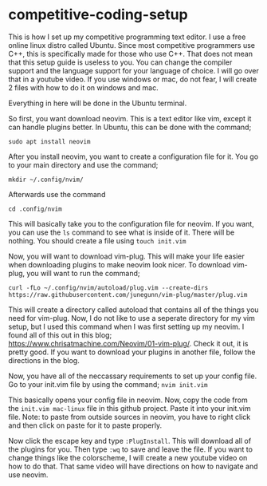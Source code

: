 # competitive-coding-setup
This is how I set up my competitive programming text editor. I use a free online linux distro called Ubuntu. Since most competitive programmers use C++, this is specifically made for those who use C++. That does not mean that this setup guide is useless to you. You can change the compiler support and the language support for your language of choice. I will go over that in a youtube video. If you use windows or mac, do not fear, I will create 2 files with how to do it on windows and mac. 

Everything in here will be done in the Ubuntu terminal.

So first, you want download neovim. This is a text editor like vim, except it can handle plugins better. In Ubuntu, this can be done with the command;

`sudo apt install neovim`

After you install neovim, you want to create a configuration file for it. You go to your main directory and use the command;

`mkdir ~/.config/nvim/`

Afterwards use the command 

`cd .config/nvim`

This will basically take you to the configuration file for neovim. If you want, you can use the `ls` command to see what is inside of it. There will be nothing. You should create a file using 
`touch init.vim`

Now, you will want to download vim-plug. This will make your life easier when downloading plugins to make neovim look nicer. To download vim-plug, you will want to run the command; 

`curl -fLo ~/.config/nvim/autoload/plug.vim --create-dirs https://raw.githubusercontent.com/junegunn/vim-plug/master/plug.vim`

This will create a directory called autoload that contains all of the things you need for vim-plug. Now, I do not like to use a seperate directory for my vim setup, but I used this command when I was first setting up my neovim. I found all of this out in this blog; https://www.chrisatmachine.com/Neovim/01-vim-plug/. Check it out, it is pretty good. If you want to download your plugins in another file, follow the directions in the blog. 

Now, you have all of the neccassary requirements to set up your config file. Go to your init.vim file by using the command;
`nvim init.vim`

This basically opens your config file in neovim. Now, copy the code from the `init.vim mac-linux` file in this github project. Paste it into your init.vim file. 
Note: to paste from outside sources in neovim, you have to right click and then click on paste for it to paste properly.

Now click the escape key and type `:PlugInstall`. This will download all of the plugins for you. Then type `:wq` to save and leave the file. 
If you want to change things like the colorscheme, I will create a new youtube video on how to do that. That same video will have directions on how to 
navigate and use neovim.
